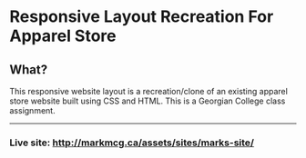 # Responsive Layout Recreation For Apparel Store

## What?
This responsive website layout is a recreation/clone of an existing apparel store website built using CSS and HTML. This is a Georgian College class assignment.

---
### Live site: http://markmcg.ca/assets/sites/marks-site/

